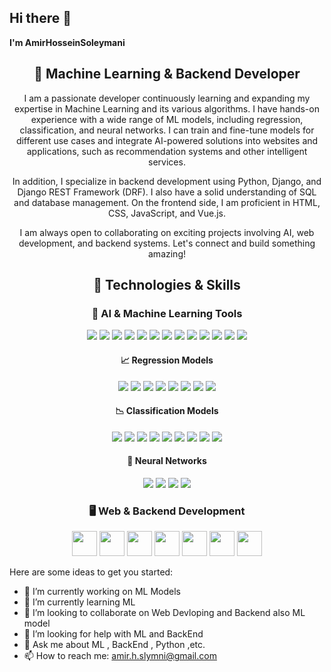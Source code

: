 ## Hi there 👋


**I'm AmirHosseinSoleymani** 
<h2 align="center">🚀 Machine Learning & Backend Developer</h2>

<p align="center">
  I am a passionate developer continuously learning and expanding my expertise in Machine Learning and its various algorithms. I have hands-on experience with a wide range of ML models, including regression, classification, and neural networks. I can train and fine-tune models for different use cases and integrate AI-powered solutions into websites and applications, such as recommendation systems and other intelligent services.
</p>

<p align="center">
  In addition, I specialize in backend development using Python, Django, and Django REST Framework (DRF). I also have a solid understanding of SQL and database management. On the frontend side, I am proficient in HTML, CSS, JavaScript, and Vue.js.
</p>

<p align="center">
  I am always open to collaborating on exciting projects involving AI, web development, and backend systems. Let's connect and build something amazing!
</p>

<h2 align="center">🚀 Technologies & Skills</h2>

<h3 align="center">🧠 AI & Machine Learning Tools</h3>
<p align="center">
  <img src="https://img.shields.io/badge/Python-3776AB?style=for-the-badge&logo=python&logoColor=white" />
  <img src="https://img.shields.io/badge/Jupyter-F37626?style=for-the-badge&logo=jupyter&logoColor=white" />
  <img src="https://img.shields.io/badge/Streamlit-FF4B4B?style=for-the-badge&logo=streamlit&logoColor=white" />
  <img src="https://img.shields.io/badge/TensorFlow-FF6F00?style=for-the-badge&logo=tensorflow&logoColor=white" />
  <img src="https://img.shields.io/badge/PyTorch-EE4C2C?style=for-the-badge&logo=pytorch&logoColor=white" />
  <img src="https://img.shields.io/badge/HuggingFace-FF5C8D?style=for-the-badge&logo=huggingface&logoColor=white" />
  <img src="https://img.shields.io/badge/TQMZ-5C6BC0?style=for-the-badge&logo=tqmz&logoColor=white" />
  <img src="https://img.shields.io/badge/PyCaret-00B5E2?style=for-the-badge&logo=pycaret&logoColor=white" />
  <img src="https://img.shields.io/badge/Keras-D00000?style=for-the-badge&logo=keras&logoColor=white" />
  <img src="https://img.shields.io/badge/Scikit-learn-F7931E?style=for-the-badge&logo=scikit-learn&logoColor=white" />
<!--   <img src="https://img.shields.io/badge/LightGBM-1C5C24?style=for-the-badge&logo=lightgbm&logoColor=white" /> -->
  <img src="https://img.shields.io/badge/OpenCV-5C3EE8?style=for-the-badge&logo=opencv&logoColor=white" />
<!--   <img src="https://img.shields.io/badge/spaCy-1F6F71?style=for-the-badge&logo=spacy&logoColor=white" /> -->
<!--   <img src="https://img.shields.io/badge/NVIDIA%20CUDA-76B900?style=for-the-badge&logo=nvidia&logoColor=white" /> -->
<!--   <img src="https://img.shields.io/badge/MLflow-2076D4?style=for-the-badge&logo=mlflow&logoColor=white" /> -->
  <img src="https://img.shields.io/badge/Google%20Colab-F9AB00?style=for-the-badge&logo=googlecolab&logoColor=white" />
  <img src="https://img.shields.io/badge/AutoML-FF6F00?style=for-the-badge&logo=automl&logoColor=white" />
</p>

<h4 align="center">📈 Regression Models</h4>
<p align="center">
  <img src="https://img.shields.io/badge/Linear%20Regression-0000FF?style=for-the-badge&logo=python&logoColor=white" />
  <img src="https://img.shields.io/badge/Logistic%20Regression-00FF00?style=for-the-badge&logo=python&logoColor=white" />
  <img src="https://img.shields.io/badge/Support%20Vector%20Regression-008080?style=for-the-badge&logo=python&logoColor=white" />
  <img src="https://img.shields.io/badge/Decision%20Tree%20Regression-FF6347?style=for-the-badge&logo=python&logoColor=white" />
  <img src="https://img.shields.io/badge/Ridge%20Regression-FF0000?style=for-the-badge&logo=python&logoColor=white" />
  <img src="https://img.shields.io/badge/Lasso%20Regression-DAA520?style=for-the-badge&logo=python&logoColor=white" />
  <img src="https://img.shields.io/badge/XGBoost-3CB371?style=for-the-badge&logo=xgboost&logoColor=white" />
  <img src="https://img.shields.io/badge/CatBoost-00B8D9?style=for-the-badge&logo=catboost&logoColor=white" />
</p>

<h4 align="center">📉 Classification Models</h4>
<p align="center">
  <img src="https://img.shields.io/badge/Logistic%20Regression-00FF00?style=for-the-badge&logo=python&logoColor=white" />
  <img src="https://img.shields.io/badge/Decision%20Tree%20Classifier-FF6347?style=for-the-badge&logo=python&logoColor=white" />
  <img src="https://img.shields.io/badge/K%20Nearest%20Neighbors-0000FF?style=for-the-badge&logo=python&logoColor=white" />
  <img src="https://img.shields.io/badge/Random%20Forest%20Classifier-228B22?style=for-the-badge&logo=python&logoColor=white" />
  <img src="https://img.shields.io/badge/SVM%20Classifier-6A5ACD?style=for-the-badge&logo=python&logoColor=white" />
  <img src="https://img.shields.io/badge/Naive%20Bayes-FFD700?style=for-the-badge&logo=python&logoColor=white" />
  <img src="https://img.shields.io/badge/KMeans%20Classifier-F0E68C?style=for-the-badge&logo=python&logoColor=white" />
  <img src="https://img.shields.io/badge/XGBoost-3CB371?style=for-the-badge&logo=xgboost&logoColor=white" />
  <img src="https://img.shields.io/badge/CatBoost-00B8D9?style=for-the-badge&logo=catboost&logoColor=white" />
</p>

<h4 align="center">🔗 Neural Networks</h4>
<p align="center">
  <img src="https://img.shields.io/badge/Neural%20Networks-663399?style=for-the-badge&logo=pytorch&logoColor=white" />
  <img src="https://img.shields.io/badge/Neural%20Networks-FF6F00?style=for-the-badge&logo=tensorflow&logoColor=white" />
  <img src="https://img.shields.io/badge/Deep%20Learning-4B0082?style=for-the-badge&logo=keras&logoColor=white" />
  <img src="https://img.shields.io/badge/Convolutional%20Neural%20Networks-EE4C2C?style=for-the-badge&logo=pytorch&logoColor=white" />
</p>


<h3 align="center">🖥️ Web & Backend Development</h3>
<p align="center">
  <img src="https://cdn.jsdelivr.net/gh/devicons/devicon/icons/django/django-plain.svg" width="40" height="40"/>
  <img src="https://cdn.jsdelivr.net/gh/devicons/devicon/icons/mysql/mysql-original.svg" width="40" height="40"/>
  <img src="https://cdn.jsdelivr.net/gh/devicons/devicon/icons/javascript/javascript-original.svg" width="40" height="40"/>
  <img src="https://cdn.jsdelivr.net/gh/devicons/devicon/icons/vuejs/vuejs-original.svg" width="40" height="40"/>
  <img src="https://cdn.jsdelivr.net/gh/devicons/devicon/icons/bootstrap/bootstrap-original.svg" width="40" height="40"/>
  <img src="https://cdn.jsdelivr.net/gh/devicons/devicon/icons/html5/html5-original.svg" width="40" height="40"/>
  <img src="https://cdn.jsdelivr.net/gh/devicons/devicon/icons/css3/css3-original.svg" width="40" height="40"/>
</p>


Here are some ideas to get you started:

- 🔭 I’m currently working on ML Models
- 🌱 I’m currently learning ML
- 👯 I’m looking to collaborate on Web Devloping and Backend also ML model
- 🤔 I’m looking for help with ML and BackEnd
- 💬 Ask me about ML , BackEnd , Python ,etc.
- 📫 How to reach me: amir.h.slymni@gmail.com

